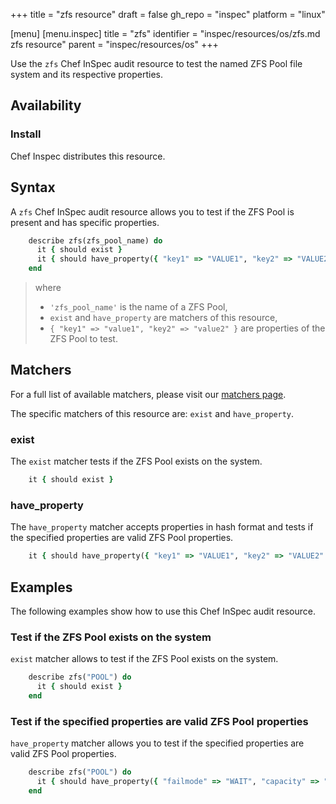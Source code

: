 +++
title = "zfs resource"
draft = false
gh_repo = "inspec"
platform = "linux"

[menu]
  [menu.inspec]
    title = "zfs"
    identifier = "inspec/resources/os/zfs.md zfs resource"
    parent = "inspec/resources/os"
+++

Use the `zfs` Chef InSpec audit resource to test the named ZFS Pool file system and its respective properties.

## Availability

### Install

Chef Inspec distributes this resource.

## Syntax

A `zfs` Chef InSpec audit resource allows you to test if the ZFS Pool is present and has specific properties.

```ruby
    describe zfs(zfs_pool_name) do
      it { should exist }
      it { should have_property({ "key1" => "VALUE1", "key2" => "VALUE2" }) }
    end
```

> where
>
> - `'zfs_pool_name'` is the name of a ZFS Pool,
> - `exist` and `have_property` are matchers of this resource,
> - `{ "key1" => "value1", "key2" => "value2" }` are properties of the ZFS Pool to test.

## Matchers

For a full list of available matchers, please visit our [matchers page](https://docs.chef.io/inspec/matchers/).

The specific matchers of this resource are: `exist` and `have_property`.

### exist

The `exist` matcher tests if the ZFS Pool exists on the system.

```ruby
    it { should exist }
```

### have_property

The `have_property` matcher accepts properties in hash format and tests if the specified properties are valid ZFS Pool properties.

```ruby
    it { should have_property({ "key1" => "VALUE1", "key2" => "VALUE2" }) }
```

## Examples

The following examples show how to use this Chef InSpec audit resource.

### Test if the ZFS Pool exists on the system

`exist` matcher allows to test if the ZFS Pool exists on the system.

```ruby
    describe zfs("POOL") do
      it { should exist }
    end
```

### Test if the specified properties are valid ZFS Pool properties

`have_property` matcher allows you to test if the specified properties are valid ZFS Pool properties.

```ruby
    describe zfs("POOL") do
      it { should have_property({ "failmode" => "WAIT", "capacity" => "0" }) }
    end
```
